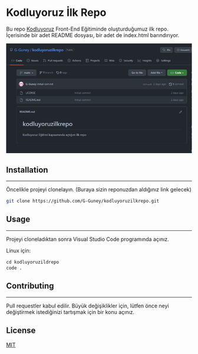 # Kodluyoruz İlk Repo
Bu repo [Kodluyoruz](https://kodluyoruz.org/) Front-End Eğitiminde oluşturduğumuz ilk repo. İçerisinde bir adet README dosyası, bir adet de index.html barındırıyor.

![github](proje-img.PNG)

## Installation
---
Öncelikle projeyi clonelayın. (Buraya sizin reponuzdan aldığınız link gelecek)

```bash
git clone https://github.com/G-Guney/kodluyoruzilkrepo.git
```

## Usage 
---
Projeyi cloneladıktan sonra Visual Studio Code programında açınız.

Linux için:

```linux
cd kodluyoruzildrepo
code .
```

## Contributing
---
Pull requestler kabul edilir. Büyük değişiklikler için, lütfen önce neyi değiştirmek istediğinizi tartışmak için bir konu açınız.

## License

[MIT](https://choosealicense.com/licenses/mit/)

